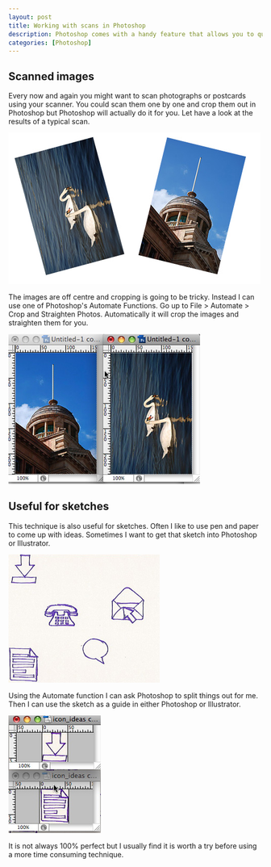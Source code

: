 ```yaml
--- 
layout: post
title: Working with scans in Photoshop
description: Photoshop comes with a handy feature that allows you to quickly crop and use scanned images or sketches.
categories: [Photoshop]
---
```

## Scanned images

Every now and again you might want to scan photographs or postcards using your scanner. You could scan them one by one and crop them out in Photoshop but Photoshop will actually do it for you. Let have a look at the results of a typical scan.

![Result of a scan][1] 

The images are off centre and cropping is going to be tricky. Instead I can use one of Photoshop's Automate Functions. Go up to File > Automate > Crop and Straighten Photos. Automatically it will crop the images and straighten them for you.

![Results of automated function][2] 

## Useful for sketches

This technique is also useful for sketches. Often I like to use pen and paper to come up with ideas. Sometimes I want to get that sketch into Photoshop or Illustrator. 

![Icon ideas][3] 

Using the Automate function I can ask Photoshop to split things out for me. Then I can use the sketch as a guide in either Photoshop or Illustrator.

![Cropped icons][4] 

It is not always 100% perfect but I usually find it is worth a try before using a more time consuming technique.

 [1]: /images/articles/photos.jpg "Results of a scan"
 [2]: /images/articles/cropped_photos.jpg "Results of automated function"
 [3]: /images/articles/icon_ideas.jpg "Icon ideas"
 [4]: /images/articles/cropped_ideas.jpg "Cropped icons"
